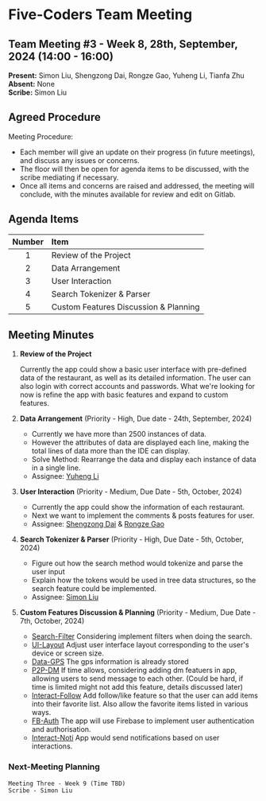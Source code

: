 # Five-Coders Team Meeting

## Team Meeting #3 - Week 8, 28th, September, 2024 (14:00 - 16:00)
**Present:** 
Simon Liu, Shengzong Dai, Rongze Gao, Yuheng Li, Tianfa Zhu
<br>
**Absent:**
None
<br>
**Scribe:**
Simon Liu

## Agreed Procedure
Meeting Procedure:

- Each member will give an update on their progress (in future meetings), and discuss any issues or concerns.
- The floor will then be open for agenda items to be discussed, with the scribe mediating if necessary.
- Once all items and concerns are raised and addressed, the meeting will conclude, with the minutes available for review and edit on Gitlab.


## Agenda Items
| Number    |        Item |
|:---------:|:------------|
| 1 | Review of the Project |
| 2 | Data Arrangement |
| 3 | User Interaction |
| 4 | Search Tokenizer & Parser |
| 5 | Custom Features Discussion & Planning |

## Meeting Minutes
1. **Review of the Project**

    Currently the app could show a basic user interface with pre-defined data of the restaurant, as well as its detailed information. The user can also login with correct accounts and passwords. What we're looking for now is refine the app with basic features and expand to custom features.

2. **Data Arrangement** (Priority - High, Due date - 24th, September, 2024)

    - Currently we have more than 2500 instances of data.
    - However the attributes of data are displayed each line, making the total lines of data more than the IDE can display.
    - Solve Method: Rearrange the data and display each instance of data in a single line.
    - Assignee: [Yuheng Li](https://gitlab.cecs.anu.edu.au/u7810157)

2. **User Interaction** (Priority - Medium, Due Date - 5th, October, 2024)

    - Currently the app could show the information of each restaurant.
    - Next we want to implement the comments & posts features for user.
    - Assignee: [Shengzong Dai](https://gitlab.cecs.anu.edu.au/u7811526) & [Rongze Gao](https://gitlab.cecs.anu.edu.au/u7841935)

3. **Search Tokenizer & Parser** (Priority - High, Due Date - 5th, October, 2024)

    - Figure out how the search method would tokenize and parse the user input
    - Explain how the tokens would be used in tree data structures, so the search feature could be implemented.
    - Assignee: [Simon Liu](https://gitlab.cecs.anu.edu.au/u7761758)

4. **Custom Features Discussion & Planning** (Priority - Medium, Due Date - 7th, October, 2024)

    - [Search-Filter](https://gitlab.cecs.anu.edu.au/u7810157/gp-24s2/-/blob/main/gpSpec/2_Features.md?ref_type=heads#:~:text=%5BSearch%2DInvalid%5D,this%20feature.%20(medium))    Considering implement filters when doing the search.
    - [UI-Layout](https://gitlab.cecs.anu.edu.au/u7810157/gp-24s2/-/blob/main/gpSpec/2_Features.md?ref_type=heads#:~:text=%5BUI%2DLayout%5D,screen%20size.%20(easy)) Adjust user interface layout corresponding to the user's device or screen size.
    - [Data-GPS](https://gitlab.cecs.anu.edu.au/u7810157/gp-24s2/-/blob/main/gpSpec/2_Features.md?ref_type=heads#:~:text=%5BData%2DGPS%5D%20The%20app%20must%20utilize%20GPS%20information%20based%20on%20location%20data.%20Hint%3A%20see%20the%20demo%20presented%20by%20our%20tutors%20on%20ECHO360.%20(easy)) The gps information is already stored 
    - [P2P-DM](https://gitlab.cecs.anu.edu.au/u7810157/gp-24s2/-/blob/main/gpSpec/2_Features.md?ref_type=heads#:~:text=%5BP2P%2DDM%5D%20The%20app%20must%20provide%20users%20with%20the%20ability%20to%20send%20direct%2C%20private%20messages%20to%20each%20other.%20(hard)) If time allows, considering adding dm featuers in app, allowing users to send message to each other. (Could be hard, if time is limited might not add this feature, details discussed later)
    - [Interact-Follow](https://gitlab.cecs.anu.edu.au/u7810157/gp-24s2/-/blob/main/gpSpec/2_Features.md?ref_type=heads#:~:text=%5BInteract%2DFollow%5D%20The%20app%20must%20provide%20the%20ability%20to%20follow%2C%20save%20or%20collect%20items.%20There%20must%20be%20a%20section%20that%20displays%20all%20items%20followed%2C%20saved%20or%20collected%20by%20a%20user%2C%20with%20items%20grouped%20and%20ordered.%20This%20information%20should%20be%20stored%20in%2Dmemory.%20(hard)) Add follow/like feature so that the user can add items into their favorite list. Also allow the favorite items listed in various ways.
    - [FB-Auth](https://gitlab.cecs.anu.edu.au/u7810157/gp-24s2/-/blob/main/gpSpec/2_Features.md?ref_type=heads#:~:text=%5BFB%2DAuth%5D%20The%20app%20must%20use%20Firebase%20to%20implement%20user%20authentication%20and%20authorisation.%20(easy)) The app will use Firebase to implement user authentication and authorisation.
    - [Interact-Noti](https://gitlab.cecs.anu.edu.au/u7810157/gp-24s2/-/blob/main/gpSpec/2_Features.md?ref_type=heads#:~:text=%5BInteract%2DNoti%5D,immediate%20notifications.%20(medium)) App would send notifications based on user interactions.
 
### Next-Meeting Planning

    Meeting Three - Week 9 (Time TBD)
    Scribe - Simon Liu
    